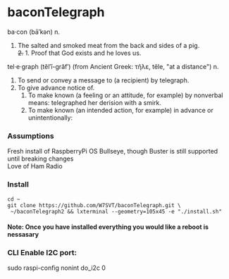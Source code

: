 # baconTelegraph
ba·con  (bā′kən)
n.<br>
1. The salted and smoked meat from the back and sides of a pig. <br> 
~~2.~~ 1. Proof that God exists and he loves us.  

tel·e·graph  (tĕl′ĭ-grăf′) (from Ancient Greek: τῆλε, têle, "at a distance")
n.<br>
1. To send or convey a message to (a recipient) by telegraph.
1. To give advance notice of.
   1. To make known (a feeling or an attitude, for example) by nonverbal means: telegraphed her derision with a smirk.
   1. To make known (an intended action, for example) in advance or unintentionally:

### Assumptions
Fresh install of RaspberryPi OS Bullseye, though Buster is still supported until breaking changes
<br>Love of Ham Radio

### Install
```
cd ~
git clone https://github.com/W7SVT/baconTelegraph.git \
 ~/baconTelegraph2 && lxterminal --geometry=105x45 -e "./install.sh"
```

#### Note: Once you have installed everything you would like a reboot is nessasary
### CLI Enable I2C port:

sudo raspi-config nonint do_i2c 0
